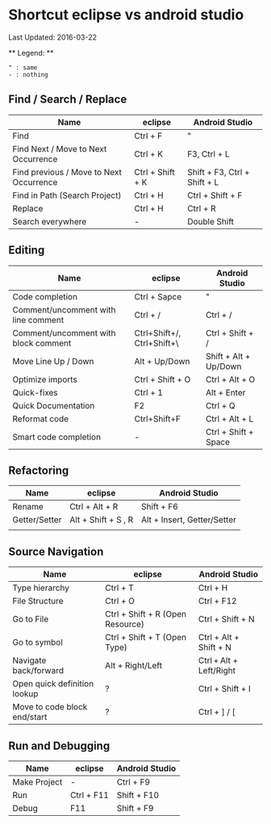 Shortcut eclipse vs android studio
===================================

Last Updated: 2016-03-22

** Legend:  **

```vim
" : same
- : nothing
```

Find / Search / Replace
---------------

| Name | eclipse | Android Studio
|--------|---------|---------------|
| Find   | Ctrl + F  | " |
| Find Next / Move to Next Occurrence |  Ctrl + K | F3, Ctrl + L |
| Find previous / Move to Next Occurrence | Ctrl + Shift + K  | Shift + F3, Ctrl + Shift + L |
| Find in Path (Search Project) | Ctrl + H | Ctrl + Shift + F |
| Replace | Ctrl + H | Ctrl + R |
| Search everywhere | - | Double Shift |

Editing
--------

| Name | eclipse | Android Studio
|--------|---------|---------------|
| Code completion  | Ctrl + Sapce | " |
| Comment/uncomment with line comment | Ctrl + / | Ctrl + / |
| Comment/uncomment with block comment | Ctrl+Shift+/, Ctrl+Shift+\ | Ctrl + Shift + / |
| Move Line Up / Down| Alt + Up/Down | Shift + Alt + Up/Down|
| Optimize imports | Ctrl + Shift + O | Ctrl + Alt + O |
| Quick-fixes | Ctrl + 1 | Alt + Enter |
| Quick Documentation | F2 | Ctrl + Q |
| Reformat code | Ctrl+Shift+F| Ctrl + Alt + L |
| Smart code completion | - | Ctrl + Shift + Space |


Refactoring
------------

| Name | eclipse | Android Studio
|--------|---------|---------------|
| Rename | Ctrl + Alt + R | Shift + F6 |
|  Getter/Setter |  Alt + Shift + S , R  | Alt + Insert, Getter/Setter |
|        |         |               |


Source Navigation
------------------

| Name | eclipse | Android Studio
|--------|---------|---------------|
| Type hierarchy | Ctrl + T | Ctrl + H |
| File Structure | Ctrl + O | Ctrl + F12 |
| Go to File | Ctrl + Shift + R (Open Resource) | Ctrl + Shift + N |
| Go to symbol | Ctrl + Shift + T (Open Type) | Ctrl + Alt + Shift + N |
| Navigate back/forward | Alt + Right/Left | Ctrl + Alt + Left/Right |
| Open quick definition lookup | ? | Ctrl + Shift + I |
| Move to code block end/start | ? | Ctrl + ] / [ |


Run and Debugging
------------------

| Name | eclipse | Android Studio
|--------|---------|---------------|
| Make Project | - | Ctrl + F9 |
| Run | Ctrl + F11 | Shift + F10 |
| Debug | F11 | Shift + F9 |
